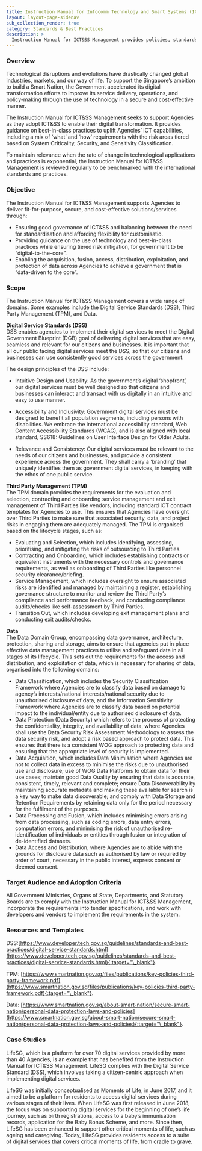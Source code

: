 ```yaml
---
title: Instruction Manual for Infocomm Technology and Smart Systems (ICT&SS) Management
layout: layout-page-sidenav
sub_collection_render: true
category: Standards & Best Practices
description: >
  Instruction Manual for ICT&SS Management provides policies, standards, and guidelines to govern Agencies’ adoption of  ICT&SS systems.
---
```



### Overview

Technological disruptions and evolutions have drastically changed global industries, markets, and our way of life. To support the Singapore’s ambition to build a Smart Nation, the Government accelerated its digital transformation efforts to improve its service delivery, operations, and policy-making through the use of technology in a secure and cost-effective manner. 

The Instruction Manual for ICT&SS Management seeks to support Agencies as they adopt ICT&SS to enable their digital transformation. It provides guidance on best-in-class practices to uplift Agencies’ ICT capabilities, including a mix of ‘what’ and ‘how’ requirements with the risk areas tiered based on System Criticality, Security, and Sensitivity Classification.  

To maintain relevance when the rate of change in technological applications and practices is exponential, the Instruction Manual for ICT&SS Management is reviewed regularly to be benchmarked with the international standards and practices.

### Objective

The Instruction Manual for ICT&SS Management supports Agencies to deliver fit-for-purpose, secure, and cost-effective solutions/services through:
-	Ensuring good governance of ICT&SS and balancing between the need for standardisation and affording flexibility for customisatio.
-	Providing guidance on the use of technology and best-in-class practices while ensuring tiered risk mitigation, for government to be “digital-to-the-core”.
-	Enabling the acquisition, fusion, access, distribution, exploitation, and protection of data across Agencies to achieve a government that is “data-driven to the core”.

### Scope

The Instruction Manual for ICT&SS Management covers a wide range of domains. Some examples include the Digital Service Standards (DSS), Third Party Management (TPM), and Data.

**Digital Service Standards (DSS)**<br>
DSS enables agencies to implement their digital services to meet the Digital Government Blueprint (DGB) goal of delivering digital services that are easy, seamless and relevant for our citizens and businesses.  It is important that all our public facing digital services meet the DSS, so that our citizens and businesses can use consistently good services across the government.

The design principles of the DSS include:

- Intuitive Design and Usability: As the government’s digital ‘shopfront’, our digital services must be well designed so that citizens and businesses can interact and transact with us digitally in an intuitive and easy to use manner.

- Accessibility and Inclusivity: Government digital services must be designed to benefit all population segments, including persons with disabilities. We embrace the international accessibility standard, Web Content Accessibility Standards (WCAG), and is also aligned with local standard, SS618: Guidelines on User Interface Design for Older Adults. 

- Relevance and Consistency: Our digital services must be relevant to the needs of our citizens and businesses, and provide a consistent experience across the government. They shall carry a ‘branding’ that uniquely identifies them as government digital services, in keeping with the ethos of one public service.  

**Third Party Management (TPM)**<br>
The TPM domain provides the requirements for the evaluation and selection, contracting and onboarding service management and exit management of Third Parties like vendors, including standard ICT contract templates for Agencies to use. This ensures that Agencies have oversight over Third Parties to make sure that associated security, data, and project risks in engaging them are adequately managed. The TPM is organised based on the lifecycle stages, such as:
- Evaluating and Selection, which includes identifying, assessing, prioritising, and mitigating the risks of outsourcing to Third Parties.
- Contracting and Onboarding, which includes establishing contracts or equivalent instruments with the necessary controls and governance requirements, as well as onboarding of Third Parties like personnel security clearance/briefing.
- Service Management, which includes oversight to ensure associated risks are identified and managed by maintaining a register, establishing governance structure to monitor and review the Third Party’s compliance and performance feedback, and conducting compliance audits/checks like self-assessment by Third Parties.
- Transition Out, which includes developing exit management plans and conducting exit audits/checks.

**Data**<br>
The Data Domain Group, encompassing data governance, architecture, protection, sharing and storage, aims to ensure that agencies put in place effective data management practices to utilise and safeguard data in all stages of its lifecycle. This sets out the requirements for the access and distribution, and exploitation of data, which is necessary for sharing of data, organised into the following domains:
- Data Classification, which includes the Security Classification Framework where Agencies are to classify data based on damage to agency’s interests/national interests/national security due to unauthorised disclosure of data, and the Information Sensitivity Framework where Agencies are to classify data based on potential impact to the individual/entity due to authorised disclosure of data. 
- Data Protection (Data Security) which refers to the process of protecting the confidentiality, integrity, and availability of data, where Agencies shall use the Data Security Risk Assessment Methodology to assess the data security risk, and adopt a risk based approach to protect data. This ensures that there is a consistent WOG approach to protecting data and ensuring that the appropriate level of security is implemented.
- Data Acquisition, which includes Data Minimisation where Agencies are not to collect data in excess to minimise the risks due to unauthorised use and disclosure; use of WOG Data Platforms to obtain data for their use cases; maintain good Data Quality by ensuring that data is accurate, consistent, timely, relevant and complete; ensure Data Discoverability by maintaining accurate metadata and making these available for search is a key way to make data discoverable; and comply with Data Storage and Retention Requirements by retaining data only for the period necessary for the fulfilment of the purposes.
- Data Processing and Fusion, which includes minimising errors arising from data processing, such as coding errors, data entry errors, computation errors, and minimising the risk of unauthorised re-identification of individuals or entities through fusion or integration of de-identified datasets.
- Data Access and Distribution, where Agencies are to abide with the grounds for disclosure data such as authorised by law or required by order of court, necessary in the public interest, express consent or deemed consent.

### Target Audience and Adoption Criteria

All Government Ministries, Organs of State, Departments, and Statutory Boards are to comply with the Instruction Manual for ICT&SS Management, incorporate the requirements into  tender specifications, and work with developers and vendors to implement the requirements in the system.

### Resources and Templates

DSS:[https://www.developer.tech.gov.sg/guidelines/standards-and-best-practices/digital-service-standards.html](https://www.developer.tech.gov.sg/guidelines/standards-and-best-practices/digital-service-standards.html){:target="\_blank"}.

TPM: [https://www.smartnation.gov.sg/files/publications/key-policies-third-party-framework.pdf](https://www.smartnation.gov.sg/files/publications/key-policies-third-party-framework.pdf){:target="\_blank"}.

Data: [https://www.smartnation.gov.sg/about-smart-nation/secure-smart-nation/personal-data-protection-laws-and-policies](https://www.smartnation.gov.sg/about-smart-nation/secure-smart-nation/personal-data-protection-laws-and-policies){:target="\_blank"}.

### Case Studies

LifeSG, which is a platform for over 70 digital services provided by more than 40 Agencies, is an example that has benefited from the Instruction Manual for ICT&SS Management. LifeSG complies with the Digital Service Standard (DSS), which involves taking a citizen-centric approach when implementing digital services.

LifeSG was initially conceptualised as Moments of Life, in June 2017, and it aimed to be a platform for residents to access digital services during various stages of their lives. When LifeSG was first released in June 2018, the focus was on supporting digital services for the beginning of one’s life journey, such as birth registrations, access to a baby’s immunisation records, application for the Baby Bonus Scheme, and more. Since then, LifeSG has been enhanced to support other critical moments of life, such as ageing and caregiving. Today, LifeSG provides residents access to a suite of digital services that covers critical moments of life, from cradle to grave.
